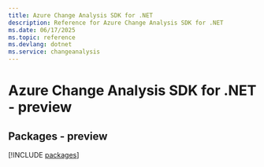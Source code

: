 ```yaml
---
title: Azure Change Analysis SDK for .NET
description: Reference for Azure Change Analysis SDK for .NET
ms.date: 06/17/2025
ms.topic: reference
ms.devlang: dotnet
ms.service: changeanalysis
---
```

# Azure Change Analysis SDK for .NET - preview
## Packages - preview
[!INCLUDE [packages](change-analysis-index.md)]
